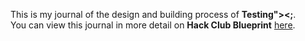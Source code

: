 <!--
  ===================    !!READ THIS NOTICE!!   ====================
  DO NOT edit this file manually. Your changes WILL BE OVERWRITTEN!
  This journal is auto generated and updated by Hack Club Blueprint.
  To edit this file, please edit your journal entries on Blueprint.
  ==================================================================
-->

This is my journal of the design and building process of **Testing"><;**.  
You can view this journal in more detail on **Hack Club Blueprint** [here](https://blueprint.hackclub.com/projects/56).


